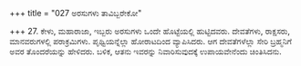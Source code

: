 +++
title = "027 ಅರಸುಗಳು ತಾವಿಬ್ಬರೇಕೋ"

+++
27. ಕೇಳು, ಮಹಾರಾಜಾ, ಇಬ್ಬರು ಅರಸುಗಳು ಒಂದೇ ಹೊಟ್ಟೆಯಲ್ಲಿ ಹುಟ್ಟಿದವರು. ದೇವತೆಗಳು, ರಾಕ್ಷಸರು, ಮಾನವರುಗಳಲ್ಲಿ ಪರಾಕ್ರಮಿಗಳು. ಪೃಥ್ವಿಯನ್ನೆಲ್ಲಾ ಹೋರಾಟದಿಂದ ವ್ಯಾಪಿಸಿದರು. ಆಗ ದೇವತೆಗಳೆಲ್ಲಾ ಸೇರಿ ಬ್ರಹ್ಮನಿಗೆ ಅವರ ತೊಂದರೆಯನ್ನು ಹೇಳಿದರು. ಬಳಿಕ, ಆತನು ಇವರನ್ನು ನಿವಾರಿಸುವುದಕ್ಕೆ ಉಪಾಯವೇನೆಂದು ಚಿಂತಿಸಿದನು.